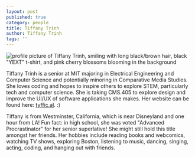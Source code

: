 ```yaml
---
layout: post
published: true
category: people
title: Tiffany Trinh
author: Tiffany Trinh
tags: ''
---
```

![profile picture of Tiffany Trinh, smiling with long black/brown hair, black "YEXT" t-shirt, and pink cherry blossoms blooming in the background]({{site.baseurl}}/assets/Tiffany_Trinh_profile.jpg)

Tiffany Trinh is a senior at MIT majoring in Electrical Engineering and Computer Science and potentially minoring in Comparative Media Studies. She loves coding and hopes to inspire others to explore STEM, particularly tech and computer science. She is taking CMS.405 to explore design and improve the UI/UX of software applications she makes. Her website can be found here: [tyffic.al](https://tyffic.al "Tiffany Trinh's Website"). :)

Tiffany is from Westminster, California, which is near Disneyland and one hour from LA! Fun fact: in high school, she was voted "Advanced Procrastinator" for her senior superlative! She might still hold this title amongst her friends. Her hobbies include reading books and webcomics, watching TV shows, exploring Boston, listening to music, dancing, singing, acting, coding, and hanging out with friends.